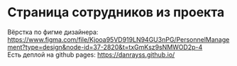 # Страница сотрудников из проекта
Вёрстка по фигме дизайнера: https://www.figma.com/file/Kjooa95VD919LN94GU3nPG/PersonnelManagement?type=design&node-id=37-2820&t=txGmKsz9sNMWOD2p-4 <br>
Есть деплой на github pages: https://danrayss.github.io/
